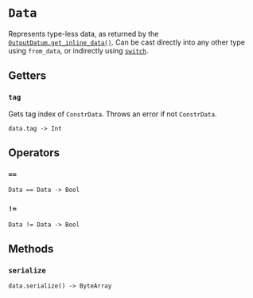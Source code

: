 # `Data`

Represents type-less data, as returned by the [`OutputDatum.get_inline_data()`](./outputdatum.md#get_inline_data). Can be cast directly into any other type using `from_data`, or indirectly using [`switch`](../user-defined-types/enums.md#data).

## Getters

### `tag`

Gets tag index of `ConstrData`. Throws an error if not `ConstrData`.

```helios
data.tag -> Int
```

## Operators

### `==`

```helios
Data == Data -> Bool
```

### `!=`

```helios
Data != Data -> Bool
```

## Methods

### `serialize`

```helios
data.serialize() -> ByteArray
```